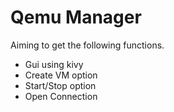 # Qemu Manager
Aiming to get the following functions.
* Gui using kivy
* Create VM option
* Start/Stop option
* Open Connection
